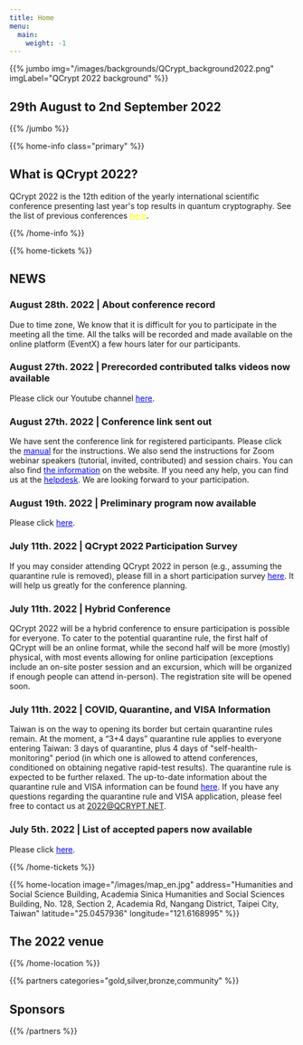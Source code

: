 ```yaml
---
title: Home
menu:
  main:
    weight: -1
---
```

<!-- JUMBO -->
{{% jumbo img="/images/backgrounds/QCrypt_background2022.png" imgLabel="QCrypt 2022 background" %}}

## 29th August to 2nd September 2022
<!--
### 2021: online conference

<a class="btn primary btn-lg" style="margin-top: 1em;" href="/2023">Host QCrypt 2023</a>
-->

<!--
<a class="btn primary btn-lg" href="/schedule">
 <svg class="icon icon-cfp"><use xlink:href="#cfp"></use></svg>
    Schedule
</a>
-->

{{% /jumbo %}}

<!-- CNCF LOGO
{{% home-info what="" class="primary" %}}

<h3 style="text-align:center;">Supported by</h2>
<img src="/images/logos/cncf-white.png" alt="cncf-logo" style="width:50%;margin-left:auto;margin-right:auto;display: block;"/>
{{% /home-info %}}

-->


<!-- YOUTUBE SECTION
{{< youtube-section link="i-MKPPKWJuE" title="Watch 2018 best moments" class="" >}}
 -->

<!-- INFO -->
{{% home-info class="primary" %}}

## What is QCrypt 2022?

QCrypt 2022 is the 12th edition of the yearly international scientific conference presenting last year's top results in quantum cryptography. See the list of previous conferences <a style="color: yellow" href="/charter/#history-of-qcrypt">here</a>.

{{% /home-info %}}

{{% home-tickets %}}

## NEWS

### August 28th. 2022 | About conference record
Due to time zone, We know that it is difficult for you to participate in the meeting all the time. All the talks will be recorded and made available on the online platform (EventX) a few hours later for our participants.

### August 27th. 2022 | Prerecorded contributed talks videos now available
Please click our Youtube channel <a style="color: blue" href="https://www.youtube.com/playlist?list=PLVgC3LSv44hDpTUj7q3_sHkjEiiyUxWCJ">here</a>.

### August 27th. 2022 | Conference link sent out
We have sent the conference link for registered participants. Please click the <a style="color: blue" href="/participate/">manual</a> for the instructions. We also send the instructions for Zoom webinar speakers (tutorial, invited, contributed) and session chairs. You can also find <a style="color: blue" href="/participate/#instructions-for-zoom-webinar-speakers-tutorial-invited-contributed">the information</a> on the website. If you need any help, you can find us at the <a style="color: blue" href="/participate/#helpdesk">helpdesk</a>.
We are looking forward to your participation.

### August 19th. 2022 | Preliminary program now available
Please click <a style="color: blue" href="/schedule/">here</a>.


### July 11th. 2022 | QCrypt 2022 Participation Survey
If you may consider attending QCrypt 2022 in person (e.g., assuming the quarantine rule is removed), please fill in a short participation survey <a style="color: blue" target="_blank" href="https://forms.gle/S1LeKf7qGePRV87n6">here</a>. It will help us greatly for the conference planning.

### July 11th. 2022 | Hybrid Conference
QCrypt 2022 will be a hybrid conference to ensure participation is possible for everyone. To cater to the potential quarantine rule, the first half of QCrypt will be an online format, while the second half will be more (mostly) physical, with most events allowing for online participation (exceptions include an on-site poster session and an excursion, which will be organized if enough people can attend in-person). The registration site will be opened soon.  

### July 11th. 2022 | COVID, Quarantine, and VISA Information
Taiwan is on the way to opening its border but certain quarantine rules remain. At the moment, a “3+4 days” quarantine rule applies to everyone entering Taiwan: 3 days of quarantine, plus 4 days of "self-health-monitoring" period (in which one is allowed to attend conferences, conditioned on obtaining negative rapid-test results). The quarantine rule is expected to be further relaxed. The up-to-date information about the quarantine rule and VISA information can be found <a style="color: blue" target="_blank" href="/travel/">here</a>. If you have any questions regarding the quarantine rule and VISA application, please feel free to contact us at 2022@QCRYPT.NET.

### July 5th. 2022 | List of accepted papers now available
Please click <a style="color: blue" href="/accepted-papers/">here</a>.


{{% /home-tickets %}}

<!-- SPEAKERS -->
<!-- BREAKS JUMBO IMAGE
{{% home-speakers %}}
## Featured Speakers

{{< button-link label="Submit a presentation"
                url="https://conference-hall.io/public/event/HJRThubF4uYPkb7jSUxi"
                icon="cfp" >}}

{{< button-link label="See all speakers"
                url="./speakers"
                icon="right" >}}

{{% /home-speakers %}}
-->

<!--
{{% home-tickets %}}

## Tickets

### Secure your spot with an unparalleled discount while we finalize the program!

<ul>
<li>{{< ticket name="Blind ticket"
           starts="2019-03-25"
           ends="2019-08-01"
           price="55 €"
           info=""
           soldOut=""
           url="https://www.eventbrite.com/e/kubernetes-community-day-amsterdam-2019-tickets-64716768597" >}}</li>
<li>{{< ticket name="Regular ticket"
           starts="2019-08-01"
           ends="2019-09-13"
           price="110 €"
           info=""
           soldOut="true"
           url="https://www.eventbrite.com/e/kubernetes-community-day-amsterdam-2019-tickets-64716768597" >}}</li>
</ul>

\* Your ticket gives you access to all conferences, coffee breaks, and lunch. Accommodation is NOT included in this price.

{{% /home-tickets %}}
-->

<!-- NOTIFICATION
{{% home-subscribe  class="primary" %}}

## Get notified about the important conference updates

{{% /home-subscribe %}}
 -->

<!-- THE MAP -->
{{% home-location
    image="/images/map_en.jpg"
    address="Humanities and Social Science Building, Academia Sinica Humanities and Social Sciences Building, No. 128, Section 2, Academia Rd, Nangang District, Taipei City, Taiwan"
    latitude="25.0457936"
    longitude="121.6168995"
    %}}

## The 2022 venue
<!-- ### online -->
{{% /home-location %}}
<!--
{{% home-tickets %}}

<h2 style="text-align:center;">co-organizer</h2>
<img src="/images/partners/ccisa.png" alt="ccisa-logo" style="width:15%;margin-left:auto;margin-right:auto;display: black;"/>
{{% /home-tickets %}}
-->
{{% partners categories="gold,silver,bronze,community" %}}

## Sponsors

{{% /partners %}}
<!--

<p align= "center"> <a class="btn primary btn-lg" style="margin-top: 1em;" href="https://drive.google.com/file/d/1XkABMRsQw5EMnt3CiNhjGN3kYn6VPvRd/view?usp=sharing" target="_blank">Become a sponsor</a></p>
-->
